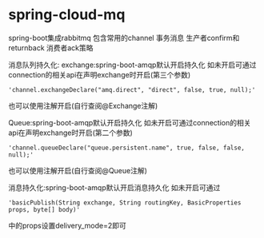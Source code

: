 # spring-cloud-mq
spring-boot集成rabbitmq
包含常用的channel
事务消息
生产者confirm和returnback
消费者ack策略

消息队列持久化:
exchange:spring-boot-amqp默认开启持久化
如未开启可通过connection的相关api在声明exchange时开启(第三个参数)

    'channel.exchangeDeclare("amq.direct", "direct", false, true, null);'

也可以使用注解开启(自行查阅@Exchange注解)
    
Queue:spring-boot-amqp默认开启持久化
如未开启可通过connection的相关api在声明exchange时开启(第二个参数)

    'channel.queueDeclare("queue.persistent.name", true, false, false, null);'
    
也可以使用注解开启(自行查阅@Queue注解)

消息持久化:spring-boot-amqp默认开启消息持久化
如未开启可通过

    'basicPublish(String exchange, String routingKey, BasicProperties props, byte[] body)'
中的props设置delivery_mode=2即可
